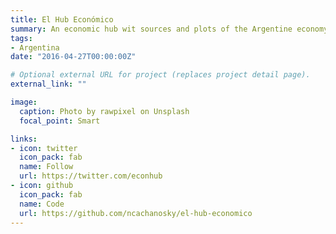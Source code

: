 ```yaml
---
title: El Hub Económico
summary: An economic hub wit sources and plots of the Argentine economy.
tags:
- Argentina
date: "2016-04-27T00:00:00Z"

# Optional external URL for project (replaces project detail page).
external_link: ""

image:
  caption: Photo by rawpixel on Unsplash
  focal_point: Smart

links:
- icon: twitter
  icon_pack: fab
  name: Follow
  url: https://twitter.com/econhub
- icon: github
  icon_pack: fab
  name: Code
  url: https://github.com/ncachanosky/el-hub-economico
---
```



